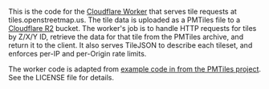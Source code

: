 This is the code for the [Cloudflare Worker](https://developers.cloudflare.com/workers/) that serves tile requests at tiles.openstreetmap.us. The tile data is uploaded as a PMTiles file to a [Cloudflare R2](https://developers.cloudflare.com/r2/) bucket. The worker's job is to handle HTTP requests for tiles by Z/X/Y ID, retrieve the data for that tile from the PMTiles archive, and return it to the client. It also serves TileJSON to describe each tileset, and enforces per-IP and per-Origin rate limits.

The worker code is adapted from [example code in from the PMTiles project](https://github.com/protomaps/PMTiles/tree/main/serverless/cloudflare). See the LICENSE file for details.
